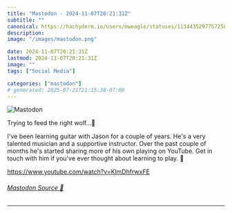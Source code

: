 ```yaml
---
title: "Mastodon - 2024-11-07T20:21:31Z"
subtitle: ""
canonical: https://hachyderm.io/users/mweagle/statuses/113443529775725810
description:
image: "/images/mastodon.png"

date: 2024-11-07T20:21:31Z
lastmod: 2024-11-07T20:21:31Z
image: ""
tags: ["Social Media"]

categories: ["mastodon"]
# generated: 2025-07-21T21:15:38-07:00
---
```

![Mastodon](/images/mastodon.png)

<p>Trying to feed the right wolf…🐺</p><p>I&#39;ve been learning guitar with Jason for a couple of years. He&#39;s a very talented musician and a supportive instructor. Over the past couple of months he&#39;s started sharing more of his own playing on YouTube. Get in touch with him if you&#39;ve ever thought about learning to play. 🤘</p><p><a href="https://www.youtube.com/watch?v=KlmDhfrwxFE" target="_blank" rel="nofollow noopener noreferrer" translate="no"><span class="invisible">https://www.</span><span class="ellipsis">youtube.com/watch?v=KlmDhfrwxF</span><span class="invisible">E</span></a></p>


###### [Mastodon Source 🐘](https://hachyderm.io/@mweagle/113443529775725810)

___
